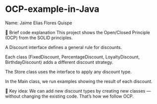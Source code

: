 # OCP-example-in-Java
Name: Jaime Elias Flores Quispe

🧾 Brief code explanation 
This project shows the Open/Closed Principle (OCP) from the SOLID principles.

A Discount interface defines a general rule for discounts.

Each class (FixedDiscount, PercentageDiscount, LoyaltyDiscount, BirthdayDiscount) adds a different discount strategy.

The Store class uses the interface to apply any discount type.

In the Main class, we run examples showing the result of each discount.

📌 Key idea: We can add new discount types by creating new classes — without changing the existing code. That’s how we follow OCP.
